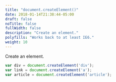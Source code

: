 ```yaml
---
title: "document.createElement()"
date: 2018-01-14T21:38:44-05:00
draft: false
noTitle: false
fullWidth: false
description: "Create an element."
polyfills: "Works back to at least IE6."
weight: 10
---
```


Create an element.

```javascript
var div = document.createElement('div');
var link = document.createElement('a');
var article = document.createElement('article');
```